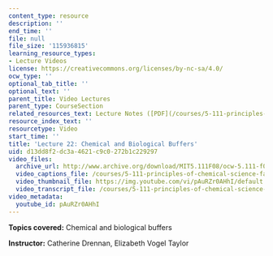```yaml
---
content_type: resource
description: ''
end_time: ''
file: null
file_size: '115936815'
learning_resource_types:
- Lecture Videos
license: https://creativecommons.org/licenses/by-nc-sa/4.0/
ocw_type: ''
optional_tab_title: ''
optional_text: ''
parent_title: Video Lectures
parent_type: CourseSection
related_resources_text: Lecture Notes ([PDF](/courses/5-111-principles-of-chemical-science-fall-2008/resources/lecnotes22))
resource_index_text: ''
resourcetype: Video
start_time: ''
title: 'Lecture 22: Chemical and Biological Buffers'
uid: d13dd8f2-dc3a-4621-c9c0-272b1c229297
video_files:
  archive_url: http://www.archive.org/download/MIT5.111F08/ocw-5.111-f08-lec22_300k.mp4
  video_captions_file: /courses/5-111-principles-of-chemical-science-fall-2008/927c2d7f18d45fc7af4ebb208714fd7c_pAuRZr0AHhI.vtt
  video_thumbnail_file: https://img.youtube.com/vi/pAuRZr0AHhI/default.jpg
  video_transcript_file: /courses/5-111-principles-of-chemical-science-fall-2008/00f3f5e61fb64c21daa04f18f25f34b1_pAuRZr0AHhI.pdf
video_metadata:
  youtube_id: pAuRZr0AHhI
---
```


**Topics covered:** Chemical and biological buffers

**Instructor:** Catherine Drennan, Elizabeth Vogel Taylor

